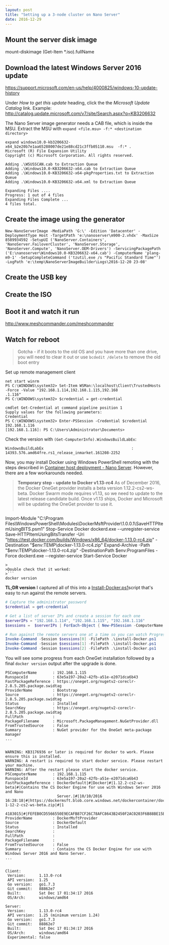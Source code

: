 ```yaml
---
layout: post
title: "Setting up a 3-node cluster on Nano Server"
date: 2016-12-29
---
```




## Mount the server disk image
mount-diskimage (Get-Item *.iso).fullName


## Download the latest Windows Server 2016 update
https://support.microsoft.com/en-us/help/4000825/windows-10-update-history

Under _How to get this update_ heading, click the the _Microsoft Update Catalog_ link. Example:
http://catalog.update.microsoft.com/v7/site/Search.aspx?q=KB3206632


The Nano Server image generator needs a CAB file, which is inside the MSU. Extract the MSU with `expand <file.msu> -f:* <destination directory>`

```
expand windows10.0-kb3206632-x64_b2e20b7e1aa65288007de21e88cd21c3ffb05110.msu  -f:* .
Microsoft (R) File Expansion Utility
Copyright (c) Microsoft Corporation. All rights reserved.

Adding .\WSUSSCAN.cab to Extraction Queue
Adding .\Windows10.0-KB3206632-x64.cab to Extraction Queue
Adding .\Windows10.0-KB3206632-x64-pkgProperties.txt to Extraction Queue
Adding .\Windows10.0-KB3206632-x64.xml to Extraction Queue

Expanding Files ....
Progress: 1 out of 4 files
Expanding Files Complete ...
4 files total.
```


## Create the image using the generator

<!-- screenshots, etc -->

```
New-NanoServerImage -MediaPath 'G:\' -Edition 'Datacenter' -DeploymentType Host -TargetPath 'e:\nanoserver\m900-2.vhdx' -MaxSize 8589934592 -SetupUI ('NanoServer.Containers', 'NanoServer.FailoverCluster', 'NanoServer.Storage', 'NanoServer.Compute', 'NanoServer.OEM-Drivers') -ServicingPackagePath ('E:\nanoserver\Windows10.0-KB3206632-x64.cab') -ComputerName 'plang-m9-1' -SetupCompleteCommand ('tzutil.exe /s "Pacific Standard Time"') -LogPath 'e:\temp\NanoServerImageBuilder\Logs\2016-12-20 23-08'
```



## Create the USB key


## Create the ISO



## Boot it and watch it run


http://www.meshcommander.com/meshcommander




## Watch for reboot


> Gotcha - if it boots to the old OS and you have more than one drive, you will need to clear it out or use `bcdedit /delete` to remove the old boot entry



Set up remote management client
```
net start winrm
PS C:\WINDOWS\system32> Set-Item WSMan:\localhost\Client\TrustedHosts -Force -Value "192.168.1.114,192.168.1.115,192.168
.1.116"
PS C:\WINDOWS\system32> $credential = get-credential

cmdlet Get-Credential at command pipeline position 1
Supply values for the following parameters:
Credential
PS C:\WINDOWS\system32> Enter-PSSession -Credential $credential 192.168.1.116
[192.168.1.116]: PS C:\Users\Administrator\Documents>
```

Check the version with `(Get-ComputerInfo).WindowsBuildLabEx`:

```
WindowsBuildLabEx                                       : 14393.576.amd64fre.rs1_release_inmarket.161208-2252
```

Now, you may install Docker using Windows PowerShell remoting with the steps described in [Container host deployment - Nano Server](https://docs.microsoft.com/en-us/virtualization/windowscontainers/deploy-containers/deploy-containers-on-nano). However, there are a few workarounds needed.

> **Temporary step - update to Docker v1.13-rc4**
> As of December 2016, the Docker OneGet provider installs a beta version 1.12.2-cs2-ws-beta. Docker Swarm mode requires v1.13, so we need to update to the latest release candidate build. Once v1.13 ships, Docker and Microsoft will be updating the OneGet provider to use it.
>```powershell
Import-Module "C:\Program Files\WindowsPowerShell\Modules\DockerMsftProvider\1.0.0.1\SaveHTTPItemUsingBITS.psm1"
Stop-Service Docker
dockerd.exe --unregister-service
Save-HTTPItemUsingBitsTransfer -Uri "https://test.docker.com/builds/Windows/x86_64/docker-1.13.0-rc4.zip" -Destination "$env:TEMP\docker-1.13.0-rc4.zip" 
Expand-Archive -Path "$env:TEMP\docker-1.13.0-rc4.zip" -DestinationPath $env:ProgramFiles -Force
dockerd.exe --register-service
Start-Service Docker
```
>
>Double check that it worked: 
>```
docker version
```


**TL;DR version**
I captured all of this into a [Install-Docker.ps1]({{site.url}}/scripts/2016-12-29-nano-server-cluster/Install-Docker.ps1)script that's easy to run against the remote servers.

```powershell
# Capture the administrator password
$credential = get-credential

# Get a list of server IPs and create a session for each one
$serverIPs = "192.168.1.114", "192.168.1.115", "192.168.1.116"
$sessions =  $serverIPs | ForEach-Object { New-PSSession -ComputerName $_ -Credential $credential }

# Run against the remote servers one at a time so you can watch Progress
Invoke-Command -Session $sessions[0] -FilePath .\install-Docker.ps1
Invoke-Command -Session $sessions[1] -FilePath .\install-Docker.ps1
Invoke-Command -Session $sessions[2] -FilePath .\install-Docker.ps1
```


You will see some progress from each OneGet installation followed by a final `docker version` output after the upgrade is done.
```none
PSComputerName       : 192.168.1.115
RunspaceId           : 63e5a197-20a2-42fb-a51e-e2071dca6b43
FastPackageReference : https://oneget.org/nugetv2-coreclr-2.8.5.205.package.swidtag
ProviderName         : Bootstrap
Source               : https://oneget.org/nugetv2-coreclr-2.8.5.205.package.swidtag
Status               : Installed
SearchKey            : https://oneget.org/nugetv2-coreclr-2.8.5.205.package.swidtag
FullPath             :
PackageFilename      : Microsoft.PackageManagement.NuGetProvider.dll
FromTrustedSource    : False
Summary              : NuGet provider for the OneGet meta-package manager
...


WARNING: KB3176936 or later is required for docker to work. Please ensure this is installed.
WARNING: A restart is required to start docker service. Please restart your machine.
WARNING: After the restart please start the docker service.
PSComputerName       : 192.168.1.115
RunspaceId           : 63e5a197-20a2-42fb-a51e-e2071dca6b43
FastPackageReference : DockerDefault|#|Docker|#|1.12.2-cs2-ws-beta|#|Contains the CS Docker Engine for use with Windows Server 2016 and Nano
                       Server.|#|10/10/2016 16:28:18|#|https://dockermsft.blob.core.windows.net/dockercontainer/docker-1-12-2-cs2-ws-beta.zip|#|1
                       4183015|#|FEFEB0CD5566550E9ECAFB87CF26C78AFC8643B2450F2AC0203F6B88BE15B68D
ProviderName         : DockerMsftProvider
Source               : DockerDefault
Status               : Installed
SearchKey            :
FullPath             :
PackageFilename      :
FromTrustedSource    : False
Summary              : Contains the CS Docker Engine for use with Windows Server 2016 and Nano Server.
...


Client:
 Version:      1.13.0-rc4
 API version:  1.25
 Go version:   go1.7.3
 Git commit:   88862e7
 Built:        Sat Dec 17 01:34:17 2016
 OS/Arch:      windows/amd64

Server:
 Version:      1.13.0-rc4
 API version:  1.25 (minimum version 1.24)
 Go version:   go1.7.3
 Git commit:   88862e7
 Built:        Sat Dec 17 01:34:17 2016
 OS/Arch:      windows/amd64
 Experimental: false
 ```
 